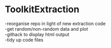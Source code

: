 # ToolkitExtraction  
  
-reorganise repo in light of new extraction code  
-get random/non-random data and plot  
-githack to display html output  
-tidy up code files  

